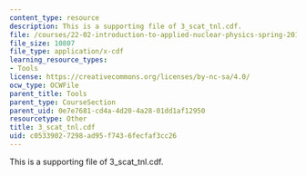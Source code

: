```yaml
---
content_type: resource
description: This is a supporting file of 3_scat_tnl.cdf.
file: /courses/22-02-introduction-to-applied-nuclear-physics-spring-2012/c05339027298ad95f7436fecfaf3cc26_3_scat_tnl.cdf
file_size: 10807
file_type: application/x-cdf
learning_resource_types:
- Tools
license: https://creativecommons.org/licenses/by-nc-sa/4.0/
ocw_type: OCWFile
parent_title: Tools
parent_type: CourseSection
parent_uid: 0e7e7681-cd4a-4d20-4a28-01dd1af12950
resourcetype: Other
title: 3_scat_tnl.cdf
uid: c0533902-7298-ad95-f743-6fecfaf3cc26
---
```

This is a supporting file of 3_scat_tnl.cdf.